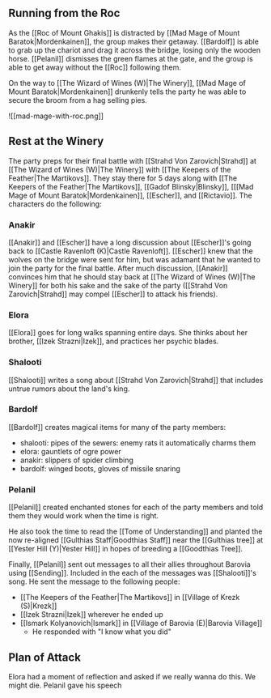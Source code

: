 ## Running from the Roc

As the [[Roc of Mount Ghakis]] is distracted by [[Mad Mage of Mount Baratok|Mordenkainen]], the group makes their getaway. [[Bardolf]] is able to grab up the chariot and drag it across the bridge, losing only the wooden horse. [[Pelanil]] dismisses the green flames at the gate, and the group is able to get away without the [[Roc]] following them.

On the way to [[The Wizard of Wines (W)|The Winery]], [[Mad Mage of Mount Baratok|Mordenkainen]] drunkenly tells the party he was able to secure the broom from a hag selling pies.

![[mad-mage-with-roc.png]]

## Rest at the Winery

The party preps for their final battle with [[Strahd Von Zarovich|Strahd]] at [[The Wizard of Wines (W)|The Winery]] with [[The Keepers of the Feather|The Martikovs]]. They stay there for 5 days along with [[The Keepers of the Feather|The Martikovs]], [[Gadof Blinsky|Blinsky]], [[[Mad Mage of Mount Baratok|Mordenkainen]], [[Escher]], and [[Rictavio]]. The characters do the following:

### Anakir

[[Anakir]] and [[Escher]] have a long discussion about [[Escher]]'s going back to [[Castle Ravenloft (K)|Castle Ravenloft]]. [[Escher]] knew that the wolves on the bridge were sent for him, but was adamant that he wanted to join the party for the final battle. After much discussion, [[Anakir]] convinces him that he should stay back at [[The Wizard of Wines (W)|The Winery]] for both his sake and the sake of the party ([[Strahd Von Zarovich|Strahd]] may compel [[Escher]] to attack his friends).

### Elora

[[Elora]] goes for long walks spanning entire days. She thinks about her brother, [[Izek Strazni|Izek]], and practices her psychic blades.

### Shalooti

[[Shalooti]] writes a song about [[Strahd Von Zarovich|Strahd]] that includes untrue rumors about the land's king.

### Bardolf

[[Bardolf]] creates magical items for many of the party members:
- shalooti: pipes of the sewers: enemy rats it automatically charms them
- elora: gauntlets of ogre power
- anakir: slippers of spider climbing
- bardolf: winged boots, gloves of missile snaring

### Pelanil

[[Pelanil]] created enchanted stones for each of the party members and told them they would work when the time is right.

He also took the time to read the [[Tome of Understanding]] and planted the now re-aligned [[Gulthias Staff|Goodthias Staff]] near the [[Gulthias tree]] at [[Yester Hill (Y)|Yester Hill]] in hopes of breeding a [[Goodthias Tree]].

Finally, [[Pelanil]] sent out messages to all their allies throughout Barovia using [[Sending]]. Included in the each of the messages was [[Shalooti]]'s song. He sent the message to the following people:
- [[The Keepers of the Feather|The Martikovs]] in [[Village of Krezk (S)|Krezk]]
- [[Izek Strazni|Izek]] wherever he ended up
- [[Ismark Kolyanovich|Ismark]] in [[Village of Barovia (E)|Barovia Village]]
	- He responded with "I know what you did"

## Plan of Attack

Elora had a moment of reflection and asked if we really wanna do this. We might die. Pelanil gave his speech
